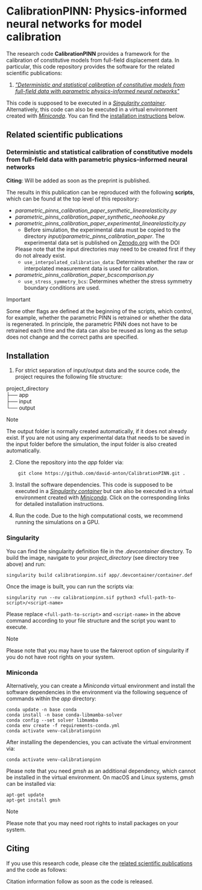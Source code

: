 # **CalibrationPINN**: Physics-informed neural networks for model calibration

<!-- [![DOI](https://zenodo.org/badge/DOI/10.5281/zenodo.6913329.svg)](https://doi.org/10.5281/zenodo.6913329) -->

The research code **CalibrationPINN** provides a framework for the calibration of constitutive models from full-field displacement data. In particular, this code repository provides the software for the related scientific publications:

1. [*"Deterministic and statistical calibration of constitutive models from full-field data with parametric physics-informed neural networks"*](#deterministic-and-statistical-calibration-of-constitutive-models-from-full-field-data-with-parametric-physics-informed-neural-networks)

This code is supposed to be executed in a [*Singularity container*](https://sylabs.io). Alternatively, this code can also be executed in a virtual environment created with [*Miniconda*](https://docs.anaconda.com/free/miniconda/index.html). You can find the [installation instructions](#installation) below.



## Related scientific publications


### Deterministic and statistical calibration of constitutive models from full-field data with parametric physics-informed neural networks

<!-- The [full paper]() is available open source. -->

**Citing**:
Will be added as soon as the preprint is published.
<!-- @article{anton2024calibrationWithParametricPINNs,
    title={Deterministic and statistical calibration of constitutive models from full-field data with parametric physics-informed neural networks},
    author={Anton, David and Tröger, Jendrik-Alexander and Wessels, Henning and Römer, Ulrich and Henkes, Alexander and Hartmann, Stefan},
    year={2024},
    journal={arXiv preprint},
    volume={},
    number={}
    pages={},
    publisher={},
    doi={}
} -->

The results in this publication can be reproduced with the following **scripts**, which can be found at the top level of this repository:
- *parametric_pinns_calibration_paper_synthetic_linearelasticity.py* 
- *parametric_pinns_calibration_paper_synthetic_neohooke.py*
- *parametric_pinns_calibration_paper_experimental_linearelasticity.py*
    -   Before simulation, the experimental data must be copied to the directory *input/parametric_pinns_calibration_paper*. The experimental data set is published on [Zenodo.org](https://zenodo.org) with the DOI 
    <!-- Add DOI --> Please note that the input directories may need to be created first if they do not already exist.
    -   `use_interpolated_calibration_data`: Determines whether the raw or interpolated measurement data is used for calibration.
- *parametric_pinns_calibration_paper_bcscomparison.py*
    -   `use_stress_symmetry_bcs`: Determines whether the stress symmetry boundary conditions are used.

> [!IMPORTANT]
> Some other flags are defined at the beginning of the scripts, which control, for example, whether the parametric PINN is retrained or whether the data is regenerated. In principle, the parametric PINN does not have to be retrained each time and the data can also be reused as long as the setup does not change and the correct paths are specified.



## Installation


1. For strict separation of input/output data and the source code, the project requires the following file structure:

project_directory \
├── app \
├── input \
└── output

> [!NOTE]
> The output folder is normally created automatically, if it does not already exist. If you are not using any experimental data that needs to be saved in the input folder before the simulation, the input folder is also created automatically.

2. Clone the repository into the *app* folder via:

        git clone https://github.com/david-anton/CalibrationPINN.git .

3. Install the software dependencies. This code is supposed to be executed in a [*Singularity container*](#singularity) but can also be executed in a virtual environment created with [*Miniconda*](#miniconda). Click on the corresponding links for detailed installation instructions.

4. Run the code. Due to the high computational costs, we recommend running the simulations on a GPU.


### Singularity
You can find the singularity definition file in the *.devcontainer* directory. To build the image, navigate to your *project_directory* (see directory tree above) and run:

    singularity build calibrationpinn.sif app/.devcontainer/container.def

Once the image is built, you can run the scripts via:

    singularity run --nv calibrationpinn.sif python3 <full-path-to-script>/<script-name>

Please replace `<full-path-to-script>` and `<script-name>` in the above command according to your file structure and the script you want to execute.

> [!NOTE]
> Please note that you may have to use the fakreroot option of singularity if you do not have root rights on your system.


### Miniconda
Alternatively, you can create a *Miniconda* virtual environment and install the software dependencies in the environment via the following sequence of commands within the *app* directory:

    conda update -n base conda
    conda install -n base conda-libmamba-solver
    conda config --set solver libmamba
    conda env create -f requirements-conda.yml
    conda activate venv-calibrationpinn

After installing the dependencies, you can activate the virtual environment via:

    conda activate venv-calibrationpinn

Please note that you need *gmsh* as an additional dependency, which cannot be installed in the virtual environment. On macOS and Linux systems, *gmsh* can be installed via:

    apt-get update
    apt-get install gmsh

> [!NOTE]
> Please note that you may need root rights to install packages on your system.

## Citing
If you use this research code, please cite the [related scientific publications](#related-scientic-publications) and the code as follows:

Citation information follow as soon as the code is released.
<!-- @article{anton2024calibrationWithParametricPINNs,
    title={Deterministic and statistical calibration of constitutive models from full-field data with parametric physics-informed neural networks},
    author={Anton, David and Tröger, Jendrik-Alexander and Wessels, Henning and Römer, Ulrich and Henkes, Alexander and Hartmann, Stefan},
    year={2024},
    journal={arXiv preprint},
    volume={},
    number={}
    pages={},
    publisher={},
    doi={}
} -->
